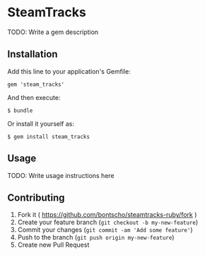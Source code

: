 # SteamTracks

TODO: Write a gem description

## Installation

Add this line to your application's Gemfile:

    gem 'steam_tracks'

And then execute:

    $ bundle

Or install it yourself as:

    $ gem install steam_tracks

## Usage

TODO: Write usage instructions here

## Contributing

1. Fork it ( https://github.com/bontscho/steamtracks-ruby/fork )
2. Create your feature branch (`git checkout -b my-new-feature`)
3. Commit your changes (`git commit -am 'Add some feature'`)
4. Push to the branch (`git push origin my-new-feature`)
5. Create new Pull Request
